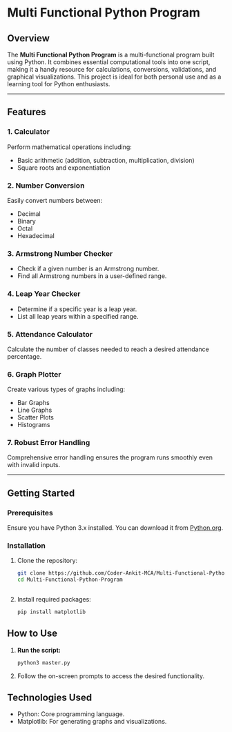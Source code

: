 # Multi Functional Python Program  

## Overview  
The **Multi Functional Python Program** is a multi-functional program built using Python. It combines essential computational tools into one script, making it a handy resource for calculations, conversions, validations, and graphical visualizations. This project is ideal for both personal use and as a learning tool for Python enthusiasts.  

---

## Features  

### 1. Calculator  
Perform mathematical operations including:  
- Basic arithmetic (addition, subtraction, multiplication, division)  
- Square roots and exponentiation  

### 2. Number Conversion  
Easily convert numbers between:  
- Decimal  
- Binary  
- Octal  
- Hexadecimal  

### 3. Armstrong Number Checker  
- Check if a given number is an Armstrong number.  
- Find all Armstrong numbers in a user-defined range.  

### 4. Leap Year Checker  
- Determine if a specific year is a leap year.  
- List all leap years within a specified range.  

### 5. Attendance Calculator  
Calculate the number of classes needed to reach a desired attendance percentage.  

### 6. Graph Plotter  
Create various types of graphs including:  
- Bar Graphs  
- Line Graphs  
- Scatter Plots  
- Histograms  

### 7. Robust Error Handling  
Comprehensive error handling ensures the program runs smoothly even with invalid inputs.  

---

## Getting Started  

### Prerequisites  
Ensure you have Python 3.x installed. You can download it from [Python.org](https://www.python.org/).  

### Installation  
1. Clone the repository:  
   ```bash  
   git clone https://github.com/Coder-Ankit-MCA/Multi-Functional-Python-Program.git  
   cd Multi-Functional-Python-Program
    
2. Install required packages:
   ```bash
   pip install matplotlib  

## How to Use
1. **Run the script:**
   ```bash
   python3 master.py
2. Follow the on-screen prompts to access the desired functionality.

## Technologies Used
- Python: Core programming language.
- Matplotlib: For generating graphs and visualizations.
